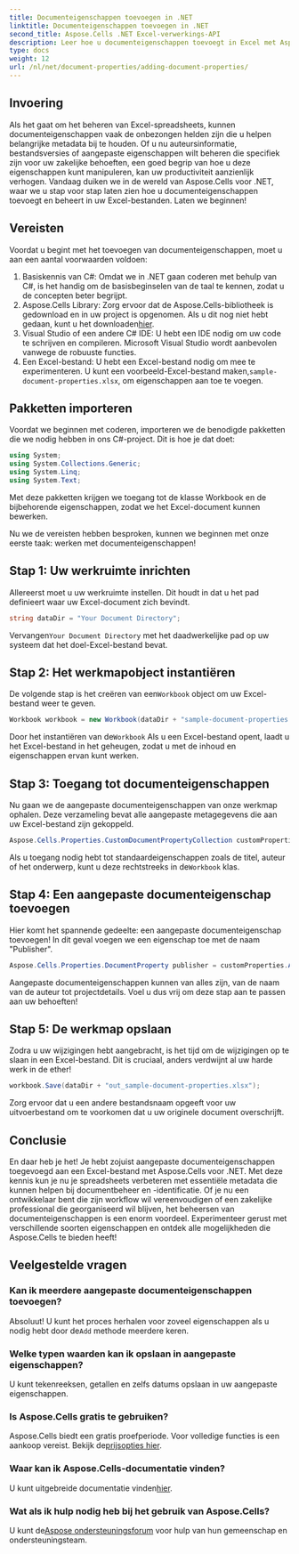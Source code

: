 ```yaml
---
title: Documenteigenschappen toevoegen in .NET
linktitle: Documenteigenschappen toevoegen in .NET
second_title: Aspose.Cells .NET Excel-verwerkings-API
description: Leer hoe u documenteigenschappen toevoegt in Excel met Aspose.Cells voor .NET met deze gedetailleerde stapsgewijze handleiding.
type: docs
weight: 12
url: /nl/net/document-properties/adding-document-properties/
---
```

## Invoering
Als het gaat om het beheren van Excel-spreadsheets, kunnen documenteigenschappen vaak de onbezongen helden zijn die u helpen belangrijke metadata bij te houden. Of u nu auteursinformatie, bestandsversies of aangepaste eigenschappen wilt beheren die specifiek zijn voor uw zakelijke behoeften, een goed begrip van hoe u deze eigenschappen kunt manipuleren, kan uw productiviteit aanzienlijk verhogen. Vandaag duiken we in de wereld van Aspose.Cells voor .NET, waar we u stap voor stap laten zien hoe u documenteigenschappen toevoegt en beheert in uw Excel-bestanden. Laten we beginnen!
## Vereisten
Voordat u begint met het toevoegen van documenteigenschappen, moet u aan een aantal voorwaarden voldoen:
1. Basiskennis van C#: Omdat we in .NET gaan coderen met behulp van C#, is het handig om de basisbeginselen van de taal te kennen, zodat u de concepten beter begrijpt.
2.  Aspose.Cells Library: Zorg ervoor dat de Aspose.Cells-bibliotheek is gedownload en in uw project is opgenomen. Als u dit nog niet hebt gedaan, kunt u het downloaden[hier](https://releases.aspose.com/cells/net/).
3. Visual Studio of een andere C# IDE: U hebt een IDE nodig om uw code te schrijven en compileren. Microsoft Visual Studio wordt aanbevolen vanwege de robuuste functies.
4.  Een Excel-bestand: U hebt een Excel-bestand nodig om mee te experimenteren. U kunt een voorbeeld-Excel-bestand maken,`sample-document-properties.xlsx`, om eigenschappen aan toe te voegen.
## Pakketten importeren
Voordat we beginnen met coderen, importeren we de benodigde pakketten die we nodig hebben in ons C#-project. Dit is hoe je dat doet:
```csharp
using System;
using System.Collections.Generic;
using System.Linq;
using System.Text;
```
Met deze pakketten krijgen we toegang tot de klasse Workbook en de bijbehorende eigenschappen, zodat we het Excel-document kunnen bewerken.

Nu we de vereisten hebben besproken, kunnen we beginnen met onze eerste taak: werken met documenteigenschappen!
## Stap 1: Uw werkruimte inrichten
Allereerst moet u uw werkruimte instellen. Dit houdt in dat u het pad definieert waar uw Excel-document zich bevindt.
```csharp
string dataDir = "Your Document Directory";
```
 Vervangen`Your Document Directory` met het daadwerkelijke pad op uw systeem dat het doel-Excel-bestand bevat.
## Stap 2: Het werkmapobject instantiëren
 De volgende stap is het creëren van een`Workbook` object om uw Excel-bestand weer te geven.
```csharp
Workbook workbook = new Workbook(dataDir + "sample-document-properties.xlsx");
```
 Door het instantiëren van de`Workbook` Als u een Excel-bestand opent, laadt u het Excel-bestand in het geheugen, zodat u met de inhoud en eigenschappen ervan kunt werken.
## Stap 3: Toegang tot documenteigenschappen
Nu gaan we de aangepaste documenteigenschappen van onze werkmap ophalen. Deze verzameling bevat alle aangepaste metagegevens die aan uw Excel-bestand zijn gekoppeld.
```csharp
Aspose.Cells.Properties.CustomDocumentPropertyCollection customProperties = workbook.Worksheets.CustomDocumentProperties;
```
 Als u toegang nodig hebt tot standaardeigenschappen zoals de titel, auteur of het onderwerp, kunt u deze rechtstreeks in de`Workbook` klas.
## Stap 4: Een aangepaste documenteigenschap toevoegen
Hier komt het spannende gedeelte: een aangepaste documenteigenschap toevoegen! In dit geval voegen we een eigenschap toe met de naam "Publisher".
```csharp
Aspose.Cells.Properties.DocumentProperty publisher = customProperties.Add("Publisher", "Aspose");
```
Aangepaste documenteigenschappen kunnen van alles zijn, van de naam van de auteur tot projectdetails. Voel u dus vrij om deze stap aan te passen aan uw behoeften!
## Stap 5: De werkmap opslaan
Zodra u uw wijzigingen hebt aangebracht, is het tijd om de wijzigingen op te slaan in een Excel-bestand. Dit is cruciaal, anders verdwijnt al uw harde werk in de ether!
```csharp
workbook.Save(dataDir + "out_sample-document-properties.xlsx");
```
Zorg ervoor dat u een andere bestandsnaam opgeeft voor uw uitvoerbestand om te voorkomen dat u uw originele document overschrijft.

## Conclusie
En daar heb je het! Je hebt zojuist aangepaste documenteigenschappen toegevoegd aan een Excel-bestand met Aspose.Cells voor .NET. Met deze kennis kun je nu je spreadsheets verbeteren met essentiële metadata die kunnen helpen bij documentbeheer en -identificatie. Of je nu een ontwikkelaar bent die zijn workflow wil vereenvoudigen of een zakelijke professional die georganiseerd wil blijven, het beheersen van documenteigenschappen is een enorm voordeel. 
Experimenteer gerust met verschillende soorten eigenschappen en ontdek alle mogelijkheden die Aspose.Cells te bieden heeft!
## Veelgestelde vragen
### Kan ik meerdere aangepaste documenteigenschappen toevoegen?
 Absoluut! U kunt het proces herhalen voor zoveel eigenschappen als u nodig hebt door de`Add` methode meerdere keren.
### Welke typen waarden kan ik opslaan in aangepaste eigenschappen?
U kunt tekenreeksen, getallen en zelfs datums opslaan in uw aangepaste eigenschappen.
### Is Aspose.Cells gratis te gebruiken?
 Aspose.Cells biedt een gratis proefperiode. Voor volledige functies is een aankoop vereist. Bekijk de[prijsopties hier](https://purchase.aspose.com/buy).
### Waar kan ik Aspose.Cells-documentatie vinden?
 U kunt uitgebreide documentatie vinden[hier](https://reference.aspose.com/cells/net/).
### Wat als ik hulp nodig heb bij het gebruik van Aspose.Cells?
 U kunt de[Aspose ondersteuningsforum](https://forum.aspose.com/c/cells/9) voor hulp van hun gemeenschap en ondersteuningsteam.